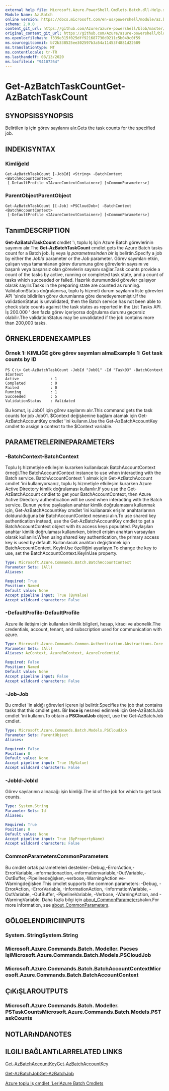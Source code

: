 ```yaml
---
external help file: Microsoft.Azure.PowerShell.Cmdlets.Batch.dll-Help.xml
Module Name: Az.Batch
online version: https://docs.microsoft.com/en-us/powershell/module/az.batch/get-azbatchtaskcount
schema: 2.0.0
content_git_url: https://github.com/Azure/azure-powershell/blob/master/src/Batch/Batch/help/Get-AzBatchTaskCount.md
original_content_git_url: https://github.com/Azure/azure-powershell/blob/master/src/Batch/Batch/help/Get-AzBatchTaskCount.md
ms.openlocfilehash: f339e315f025dff921687730d9211c5b049c0f59
ms.sourcegitcommit: b72b338525ee302597b3a54a11453f4881d22689
ms.translationtype: MT
ms.contentlocale: tr-TR
ms.lasthandoff: 08/13/2020
ms.locfileid: "94107264"
---
```

# <span data-ttu-id="830df-101">Get-AzBatchTaskCount</span><span class="sxs-lookup"><span data-stu-id="830df-101">Get-AzBatchTaskCount</span></span>

## <span data-ttu-id="830df-102">SYNOPSIS</span><span class="sxs-lookup"><span data-stu-id="830df-102">SYNOPSIS</span></span>
<span data-ttu-id="830df-103">Belirtilen iş için görev sayılarını alır.</span><span class="sxs-lookup"><span data-stu-id="830df-103">Gets the task counts for the specified job.</span></span>

## <span data-ttu-id="830df-104">INDEKI</span><span class="sxs-lookup"><span data-stu-id="830df-104">SYNTAX</span></span>

### <span data-ttu-id="830df-105">Kimliğe</span><span class="sxs-lookup"><span data-stu-id="830df-105">Id</span></span>
```
Get-AzBatchTaskCount [-JobId] <String> -BatchContext <BatchAccountContext>
 [-DefaultProfile <IAzureContextContainer>] [<CommonParameters>]
```

### <span data-ttu-id="830df-106">ParentObject</span><span class="sxs-lookup"><span data-stu-id="830df-106">ParentObject</span></span>
```
Get-AzBatchTaskCount [[-Job] <PSCloudJob>] -BatchContext <BatchAccountContext>
 [-DefaultProfile <IAzureContextContainer>] [<CommonParameters>]
```

## <span data-ttu-id="830df-107">Tanım</span><span class="sxs-lookup"><span data-stu-id="830df-107">DESCRIPTION</span></span>
<span data-ttu-id="830df-108">**Get-AzBatchTaskCount** cmdlet 'ı, toplu Iş Için Azure Batch görevlerinin sayımını alır.</span><span class="sxs-lookup"><span data-stu-id="830df-108">The **Get-AzBatchTaskCount** cmdlet gets the Azure Batch tasks count for a Batch job.</span></span>
<span data-ttu-id="830df-109">İş veya *iş* *parametresinden bir* iş belirtin.</span><span class="sxs-lookup"><span data-stu-id="830df-109">Specify a job by either the *JobId* parameter or the *Job* parameter.</span></span>
<span data-ttu-id="830df-110">Görev sayımları etkin, çalışan veya tamamlanan görev durumuna göre görevlerin sayısını ve başarılı veya başarısız olan görevlerin sayısını sağlar.</span><span class="sxs-lookup"><span data-stu-id="830df-110">Task counts provide a count of the tasks by active, running or completed task state, and a count of tasks which succeeded or failed.</span></span> <span data-ttu-id="830df-111">Hazırlık durumundaki görevler çalışıyor olarak sayılır.</span><span class="sxs-lookup"><span data-stu-id="830df-111">Tasks in the preparing state are counted as running.</span></span> <span data-ttu-id="830df-112">ValidationStatus doğrulanırsa, toplu Iş hizmeti durum sayılarını liste görevleri API 'sinde bildirilen görev durumlarına göre denetleyememiştir.</span><span class="sxs-lookup"><span data-stu-id="830df-112">If the validationStatus is unvalidated, then the Batch service has not been able to check state counts against the task states as reported in the List Tasks API.</span></span> <span data-ttu-id="830df-113">İş 200.000 ' den fazla görev içeriyorsa doğrulama durumu geçersiz olabilir.</span><span class="sxs-lookup"><span data-stu-id="830df-113">The validationStatus may be unvalidated if the job contains more than 200,000 tasks.</span></span>

## <span data-ttu-id="830df-114">ÖRNEKLERDEN</span><span class="sxs-lookup"><span data-stu-id="830df-114">EXAMPLES</span></span>

### <span data-ttu-id="830df-115">Örnek 1: KIMLIĞE göre görev sayımları alma</span><span class="sxs-lookup"><span data-stu-id="830df-115">Example 1: Get task counts by ID</span></span>
```
PS C:\> Get-AzBatchTaskCount -JobId "Job01" -Id "Task03" -BatchContext $Context
Active              : 1
Completed           : 0
Failed              : 0
Running             : 1
Succeeded           : 5
ValidationStatus    : Validated
```

<span data-ttu-id="830df-116">Bu komut, iş Job01 için görev sayılarını alır.</span><span class="sxs-lookup"><span data-stu-id="830df-116">This command gets the task counts for job Job01.</span></span>
<span data-ttu-id="830df-117">$Context değişkenine bağlam atamak için Get-AzBatchAccountKey cmdlet 'ini kullanın.</span><span class="sxs-lookup"><span data-stu-id="830df-117">Use the Get-AzBatchAccountKey cmdlet to assign a context to the $Context variable.</span></span>

## <span data-ttu-id="830df-118">PARAMETRELERINE</span><span class="sxs-lookup"><span data-stu-id="830df-118">PARAMETERS</span></span>

### <span data-ttu-id="830df-119">-BatchContext</span><span class="sxs-lookup"><span data-stu-id="830df-119">-BatchContext</span></span>
<span data-ttu-id="830df-120">Toplu Iş hizmetiyle etkileşim kurarken kullanılacak BatchAccountContext örneği.</span><span class="sxs-lookup"><span data-stu-id="830df-120">The BatchAccountContext instance to use when interacting with the Batch service.</span></span>
<span data-ttu-id="830df-121">BatchAccountContext 'i almak için Get-AzBatchAccount cmdlet 'ini kullanıyorsanız, toplu Iş hizmetiyle etkileşim kurarken Azure Active Directory kimlik doğrulaması kullanılır.</span><span class="sxs-lookup"><span data-stu-id="830df-121">If you use the Get-AzBatchAccount cmdlet to get your BatchAccountContext, then Azure Active Directory authentication will be used when interacting with the Batch service.</span></span>
<span data-ttu-id="830df-122">Bunun yerine paylaşılan anahtar kimlik doğrulamasını kullanmak için, Get-AzBatchAccountKey cmdlet 'ini kullanarak erişim anahtarlarının doldurulduğuna bir BatchAccountContext nesnesi alın.</span><span class="sxs-lookup"><span data-stu-id="830df-122">To use shared key authentication instead, use the Get-AzBatchAccountKey cmdlet to get a BatchAccountContext object with its access keys populated.</span></span>
<span data-ttu-id="830df-123">Paylaşılan anahtar kimlik doğrulaması kullanırken, birincil erişim anahtarı varsayılan olarak kullanılır.</span><span class="sxs-lookup"><span data-stu-id="830df-123">When using shared key authentication, the primary access key is used by default.</span></span>
<span data-ttu-id="830df-124">Kullanılacak anahtarı değiştirmek için BatchAccountContext. KeyInUse özelliğini ayarlayın.</span><span class="sxs-lookup"><span data-stu-id="830df-124">To change the key to use, set the BatchAccountContext.KeyInUse property.</span></span>

```yaml
Type: Microsoft.Azure.Commands.Batch.BatchAccountContext
Parameter Sets: (All)
Aliases:

Required: True
Position: Named
Default value: None
Accept pipeline input: True (ByValue)
Accept wildcard characters: False
```

### <span data-ttu-id="830df-125">-DefaultProfile</span><span class="sxs-lookup"><span data-stu-id="830df-125">-DefaultProfile</span></span>
<span data-ttu-id="830df-126">Azure ile iletişim için kullanılan kimlik bilgileri, hesap, kiracı ve abonelik.</span><span class="sxs-lookup"><span data-stu-id="830df-126">The credentials, account, tenant, and subscription used for communication with azure.</span></span>

```yaml
Type: Microsoft.Azure.Commands.Common.Authentication.Abstractions.Core.IAzureContextContainer
Parameter Sets: (All)
Aliases: AzContext, AzureRmContext, AzureCredential

Required: False
Position: Named
Default value: None
Accept pipeline input: False
Accept wildcard characters: False
```

### <span data-ttu-id="830df-127">-Job</span><span class="sxs-lookup"><span data-stu-id="830df-127">-Job</span></span>
<span data-ttu-id="830df-128">Bu cmdlet 'in aldığı görevleri içeren işi belirtir.</span><span class="sxs-lookup"><span data-stu-id="830df-128">Specifies the job that contains tasks that this cmdlet gets.</span></span>
<span data-ttu-id="830df-129">Bir **Ince iş** nesnesi edinmek için Get-AzBatchJob cmdlet 'ini kullanın.</span><span class="sxs-lookup"><span data-stu-id="830df-129">To obtain a **PSCloudJob** object, use the Get-AzBatchJob cmdlet.</span></span>

```yaml
Type: Microsoft.Azure.Commands.Batch.Models.PSCloudJob
Parameter Sets: ParentObject
Aliases:

Required: False
Position: 0
Default value: None
Accept pipeline input: True (ByValue)
Accept wildcard characters: False
```

### <span data-ttu-id="830df-130">-JobId</span><span class="sxs-lookup"><span data-stu-id="830df-130">-JobId</span></span>
<span data-ttu-id="830df-131">Görev sayılarının alınacağı işin kimliği.</span><span class="sxs-lookup"><span data-stu-id="830df-131">The id of the job for which to get task counts.</span></span>

```yaml
Type: System.String
Parameter Sets: Id
Aliases:

Required: True
Position: 0
Default value: None
Accept pipeline input: True (ByPropertyName)
Accept wildcard characters: False
```

### <span data-ttu-id="830df-132">CommonParameters</span><span class="sxs-lookup"><span data-stu-id="830df-132">CommonParameters</span></span>
<span data-ttu-id="830df-133">Bu cmdlet ortak parametreleri destekler:-Debug,-ErrorAction,-ErrorVariable,-ınformationaction,-ınformationvariable,-OutVariable,-OutBuffer,-Pipelinedeğişken,-verbose,-WarningAction ve-Warningdeğişken.</span><span class="sxs-lookup"><span data-stu-id="830df-133">This cmdlet supports the common parameters: -Debug, -ErrorAction, -ErrorVariable, -InformationAction, -InformationVariable, -OutVariable, -OutBuffer, -PipelineVariable, -Verbose, -WarningAction, and -WarningVariable.</span></span> <span data-ttu-id="830df-134">Daha fazla bilgi için [about_CommonParameters](http://go.microsoft.com/fwlink/?LinkID=113216)bakın.</span><span class="sxs-lookup"><span data-stu-id="830df-134">For more information, see [about_CommonParameters](http://go.microsoft.com/fwlink/?LinkID=113216).</span></span>

## <span data-ttu-id="830df-135">GÖLGELENDIRICI</span><span class="sxs-lookup"><span data-stu-id="830df-135">INPUTS</span></span>

### <span data-ttu-id="830df-136">System. String</span><span class="sxs-lookup"><span data-stu-id="830df-136">System.String</span></span>

### <span data-ttu-id="830df-137">Microsoft.Azure.Commands.Batch. Modeller. Pscses Işi</span><span class="sxs-lookup"><span data-stu-id="830df-137">Microsoft.Azure.Commands.Batch.Models.PSCloudJob</span></span>

### <span data-ttu-id="830df-138">Microsoft.Azure.Commands.Batch.BatchAccountContext</span><span class="sxs-lookup"><span data-stu-id="830df-138">Microsoft.Azure.Commands.Batch.BatchAccountContext</span></span>

## <span data-ttu-id="830df-139">ÇıKıŞLAR</span><span class="sxs-lookup"><span data-stu-id="830df-139">OUTPUTS</span></span>

### <span data-ttu-id="830df-140">Microsoft.Azure.Commands.Batch. Modeller. PSTaskCounts</span><span class="sxs-lookup"><span data-stu-id="830df-140">Microsoft.Azure.Commands.Batch.Models.PSTaskCounts</span></span>

## <span data-ttu-id="830df-141">NOTLARıNDA</span><span class="sxs-lookup"><span data-stu-id="830df-141">NOTES</span></span>

## <span data-ttu-id="830df-142">ILGILI BAĞLANTıLAR</span><span class="sxs-lookup"><span data-stu-id="830df-142">RELATED LINKS</span></span>

[<span data-ttu-id="830df-143">Get-AzBatchAccountKey</span><span class="sxs-lookup"><span data-stu-id="830df-143">Get-AzBatchAccountKey</span></span>](./Get-AzBatchAccountKey.md)

[<span data-ttu-id="830df-144">Get-AzBatchJob</span><span class="sxs-lookup"><span data-stu-id="830df-144">Get-AzBatchJob</span></span>](./Get-AzBatchJob.md)

[<span data-ttu-id="830df-145">Azure toplu Iş cmdlet 'Leri</span><span class="sxs-lookup"><span data-stu-id="830df-145">Azure Batch Cmdlets</span></span>](/powershell/module/az.batch)
